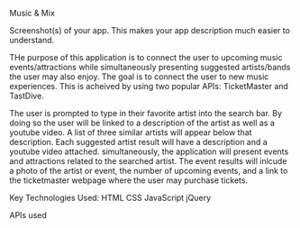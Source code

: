 Music & Mix


Screenshot(s) of your app. This makes your app description much easier to understand.



THe purpose of this application is to connect the user to upcoming music events/attractions while simultaneously presenting suggested artists/bands the user may also enjoy. 
The goal is to connect the user to new music experiences. This is acheived by using two popular APIs: TicketMaster and TastDive. 

The user is prompted to type in their favorite artist into the search bar. By doing so the user will be linked to a description of the artist as well as a youtube video. A list of three similar artists will appear below that description. Each suggested artist result will have a description and a youtube video attached. simultaneously, the application will present events and attractions related to the searched artist. The event results will inlcude a photo of the artist or event, the number of upcoming events, and a link to the ticketmaster webpage where the user may purchase tickets. 


Key Technologies Used: 
HTML 
CSS
JavaScript
jQuery

APIs used
